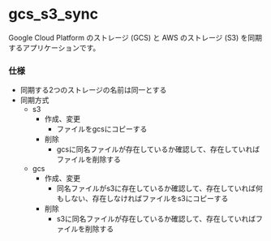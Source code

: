 # gcs_s3_sync

Google Cloud Platform のストレージ (GCS) と AWS のストレージ (S3) を同期するアプリケーションです。

### 仕様

- 同期する2つのストレージの名前は同一とする
- 同期方式
    - s3
        - 作成、変更
            - ファイルをgcsにコピーする
        - 削除
            - gcsに同名ファイルが存在しているか確認して、存在していればファイルを削除する
    - gcs
        - 作成、変更
            - 同名ファイルがs3に存在しているか確認して、存在していれば何もしない、存在しなければファイルをs3にコピーする
        - 削除
            - s3に同名ファイルが存在しているか確認して、存在していればファイルを削除する
